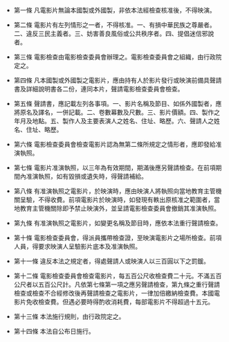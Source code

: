 * 第一條 凡電影片無論本國製或外國製，非依本法經檢查核准後，不得映演。

* 第二條 電影片有左列情形之一者，不得核准。一、有損中華民族之尊嚴者。二、違反三民主義者。三、妨害善良風俗或公共秩序者。四、提倡迷信邪說者。

* 第三條 電影檢查由電影檢查委員會辦理之。電影檢查委員會之組織，由行政院定之。

* 第四條 凡本國製或外國製之電影片，應由持有人於影片發行或映演前備具聲請書及詳細說明書各二份，連同本片，聲請電影檢查委員會檢查。

* 第五條 聲請書，應記載左列各事項。一、影片名稱及節目、如係外國製者，應將原名及譯名，一併記載。二、卷數幕數及尺數。三、影片價額。四、製作之年月及地點。五、製作人及主要表演人之姓名、住址、略歷。六、聲請人之姓名、住址、略歷。

* 第六條 電影檢查委員會檢查電影片認為無第二條所規定之情形者，應即發給准演執照。

* 第七條 電影片准演執照，以三年為有效期間，期滿後應另聲請檢查。在前項期間內准演執照，如有毀損或遺失時，得聲請補給。

* 第八條 有准演執照之電影片，於映演時，應由映演人將執照向當地教育主管機關呈驗，不得收費。前項電影片於映演時，如發現有軼出原核准之範圍者，當地教育主管機關除即予禁止映演外，並呈請電影檢查委員會撤銷其准演執照。

* 第九條 有准演執照之電影片，如變更名稱及節目時，應依本法重行聲請檢查。

* 第十條 電影檢查委員會，得派員攜帶檢查證，至映演電影片之場所檢查。前項人員，得要求映演人呈驗影片底本及准演執照。

* 第十一條 違反本法之規定者，得處聲請人或映演人以三百圓以下之罰鍰。

* 第十二條 電影檢查委員會檢查電影片，每五百公尺收檢查費二十元。不滿五百公尺者以五百公尺計。凡依第七條第一項之應另聲請檢查，第九條之重行聲請檢查或檢查不合經修改後再聲請檢查之電影片，一律加倍繳納檢查費。本國電影片免收檢查費。但遇必要時得酌收消耗費，每部電影片不得超過十五元。

* 第十三條 本法施行規則，由行政院定之。

* 第十四條 本法自公布日施行。

